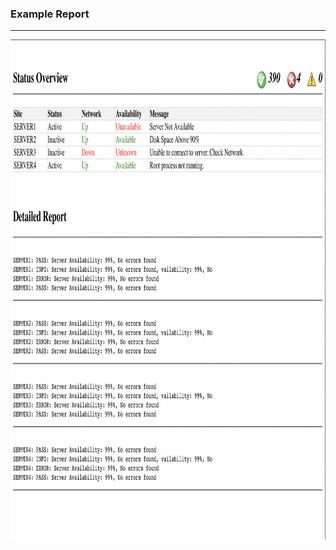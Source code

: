 <h3> Example Report </h3>
<hr>
<img src="example.png" alt="Example Table" width="700" height="800">
